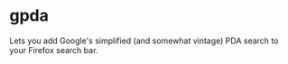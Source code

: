 gpda
====

Lets you add Google's simplified (and somewhat vintage) PDA search to your Firefox search bar.
